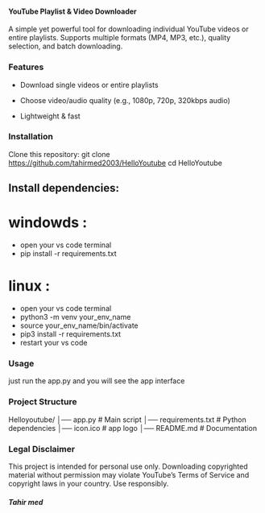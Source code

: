 #### YouTube Playlist & Video Downloader

A simple yet powerful tool for downloading individual YouTube videos or entire playlists.
Supports multiple formats (MP4, MP3, etc.), quality selection, and batch downloading.

### Features

* Download single videos or entire playlists

* Choose video/audio quality (e.g., 1080p, 720p, 320kbps audio)

* Lightweight & fast

### Installation

Clone this repository:
git clone https://github.com/tahirmed2003/HelloYoutube
cd HelloYoutube

## Install dependencies:
# windowds :
* open your vs code terminal 
* pip install -r requirements.txt
# linux :
* open your vs code terminal
* python3 -m venv your_env_name
* source your_env_name/bin/activate
* pip3 install -r requirements.txt
* restart your vs code 


###  Usage
just run the app.py  and you will see the app interface 

### Project Structure
Helloyoutube/
│── app.py        # Main script
│── requirements.txt     # Python dependencies
│── icon.ico          # app logo
│── README.md            # Documentation

### Legal Disclaimer

This project is intended for personal use only.
Downloading copyrighted material without permission may violate YouTube’s Terms of Service and copyright laws in your country.
Use responsibly.

##### Tahir med ####